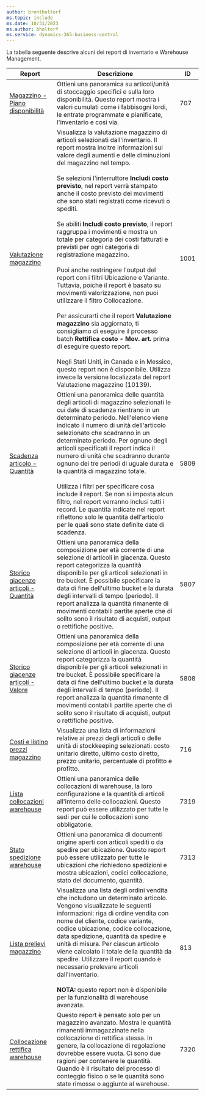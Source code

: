 ```yaml
---
author: brentholtorf
ms.topic: include
ms.date: 10/31/2023
ms.author: bholtorf
ms.service: dynamics-365-business-central
---
```


La tabella seguente descrive alcuni dei report di inventario e Warehouse Management.

| Report | Descrizione | ID | 
|---------|---------|---------|
|[Magazzino - Piano disponibilità](https://businesscentral.dynamics.com?report=707)|Ottieni una panoramica su articoli/unità di stoccaggio specifici e sulla loro disponibilità. Questo report mostra i valori cumulati come i fabbisogni lordi, le entrate programmate e pianificate, l'inventario e così via. |707|
|[Valutazione magazzino](https://businesscentral.dynamics.com?report=1001)|Visualizza la valutazione magazzino di articoli selezionati dall'inventario. Il report mostra inoltre informazioni sul valore degli aumenti e delle diminuzioni del magazzino nel tempo.<br><br>Se selezioni l'interruttore **Includi costo previsto**, nel report verrà stampato anche il costo previsto dei movimenti che sono stati registrati come ricevuti o spediti.<br><br>Se abiliti **Includi costo previsto**, il report raggruppa i movimenti e mostra un totale per categoria dei costi fatturati e previsti per ogni categoria di registrazione magazzino.<br><br>Puoi anche restringere l'output del report con i filtri Ubicazione e Variante. Tuttavia, poiché il report è basato su movimenti valorizzazione, non puoi utilizzare il filtro Collocazione.<br><br>Per assicurarti che il report **Valutazione magazzino** sia aggiornato, ti consigliamo di eseguire il processo batch **Rettifica costo - Mov. art.** prima di eseguire questo report.<br><br>Negli Stati Uniti, in Canada e in Messico, questo report non è disponibile. Utilizza invece la versione localizzata del report Valutazione magazzino (10139).|1001|
|[Scadenza articolo - Quantità](https://businesscentral.dynamics.com?report=5809)|Ottieni una panoramica delle quantità degli articoli di magazzino selezionati le cui date di scadenza rientrano in un determinato periodo. Nell'elenco viene indicato il numero di unità dell'articolo selezionato che scadranno in un determinato periodo. Per ognuno degli articoli specificati il report indica il numero di unità che scadranno durante ognuno dei tre periodi di uguale durata e la quantità di magazzino totale.<br><br>Utilizza i filtri per specificare cosa include il report. Se non si imposta alcun filtro, nel report verranno inclusi tutti i record. Le quantità indicate nel report riflettono solo le quantità dell'articolo per le quali sono state definite date di scadenza.|5809|
|[Storico giacenze articoli - Quantità](https://businesscentral.dynamics.com?report=5807)|Ottieni una panoramica della composizione per età corrente di una selezione di articoli in giacenza. Questo report categorizza la quantità disponibile per gli articoli selezionati in tre bucket. È possibile specificare la data di fine dell'ultimo bucket e la durata degli intervalli di tempo (periodo). Il report analizza la quantità rimanente di movimenti contabili partite aperte che di solito sono il risultato di acquisti, output o rettifiche positive.|5807|
|[Storico giacenze articoli - Valore](https://businesscentral.dynamics.com?report=5808)|Ottieni una panoramica della composizione per età corrente di una selezione di articoli in giacenza. Questo report categorizza la quantità disponibile per gli articoli selezionati in tre bucket. È possibile specificare la data di fine dell'ultimo bucket e la durata degli intervalli di tempo (periodo). Il report analizza la quantità rimanente di movimenti contabili partite aperte che di solito sono il risultato di acquisti, output o rettifiche positive.|5808|
|[Costi e listino prezzi magazzino](https://businesscentral.dynamics.com?report=716)|Visualizza una lista di informazioni relative ai prezzi degli articoli o delle unità di stockkeeping selezionati: costo unitario diretto, ultimo costo diretto, prezzo unitario, percentuale di profitto e profitto. |716|
|[Lista collocazioni warehouse](https://businesscentral.dynamics.com?report=7319)|Ottieni una panoramica delle collocazioni di warehouse, la loro configurazione e la quantità di articoli all'interno delle collocazioni. Questo report può essere utilizzato per tutte le sedi per cui le collocazioni sono obbligatorie. |7319|
|[Stato spedizione warehouse](https://businesscentral.dynamics.com?report=7313)|Ottieni una panoramica di documenti origine aperti con articoli spediti o da spedire per ubicazione. Questo report può essere utilizzato per tutte le ubicazioni che richiedono spedizioni e mostra ubicazioni, codici collocazione, stato del documento, quantità.|7313|
|[Lista prelievi magazzino](https://businesscentral.dynamics.com?report=813)|Visualizza una lista degli ordini vendita che includono un determinato articolo. Vengono visualizzate le seguenti informazioni: riga di ordine vendita con nome del cliente, codice variante, codice ubicazione, codice collocazione, data spedizione, quantità da spedire e unità di misura. Per ciascun articolo viene calcolato il totale della quantità da spedire. Utilizzare il report quando è necessario prelevare articoli dall'inventario.<br><br>**NOTA:** questo report non è disponibile per la funzionalità di warehouse avanzata.|813|
|[Collocazione rettifica warehouse](https://businesscentral.dynamics.com?report=7320)|Questo report è pensato solo per un magazzino avanzato. Mostra le quantità rimanenti immagazzinate nella collocazione di rettifica stessa. In genere, la collocazione di regolazione dovrebbe essere vuota. Ci sono due ragioni per contenere le quantità. Quando è il risultato del processo di conteggio fisico o se le quantità sono state rimosse o aggiunte al warehouse.|7320|
